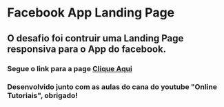 # Facebook App Landing Page
## O desafio foi contruir uma Landing Page responsiva para o App do facebook.
### Segue o link para a page <a href="https://felipethiago21.github.io/FacebookAppLandingPage/">Clique Aqui</a>
### Desenvolvido junto com as aulas do cana do youtube "Online Tutoriais", obrigado!
